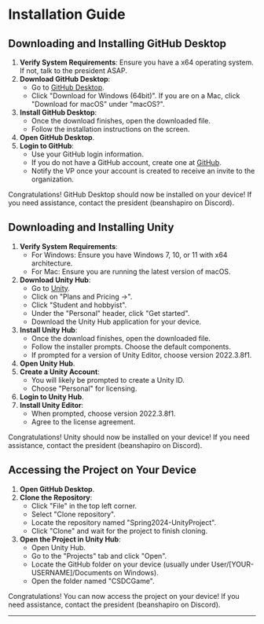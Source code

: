 # Installation Guide

## Downloading and Installing GitHub Desktop

1. **Verify System Requirements**: Ensure you have a x64 operating system. If not, talk to the president ASAP.
2. **Download GitHub Desktop**:
    - Go to [GitHub Desktop](https://desktop.github.com/).
    - Click "Download for Windows (64bit)". If you are on a Mac, click "Download for macOS" under "macOS?".
3. **Install GitHub Desktop**:
    - Once the download finishes, open the downloaded file.
    - Follow the installation instructions on the screen.
4. **Open GitHub Desktop**.
5. **Login to GitHub**:
    - Use your GitHub login information. 
    - If you do not have a GitHub account, create one at [GitHub](https://github.com/).
    - Notify the VP once your account is created to receive an invite to the organization.

Congratulations! GitHub Desktop should now be installed on your device! If you need assistance, contact the president (beanshapiro on Discord).

## Downloading and Installing Unity

1. **Verify System Requirements**:
    - For Windows: Ensure you have Windows 7, 10, or 11 with x64 architecture.
    - For Mac: Ensure you are running the latest version of macOS.
2. **Download Unity Hub**:
    - Go to [Unity](https://unity.com/).
    - Click on "Plans and Pricing ->".
    - Click "Student and hobbyist".
    - Under the "Personal" header, click "Get started".
    - Download the Unity Hub application for your device.
3. **Install Unity Hub**:
    - Once the download finishes, open the downloaded file.
    - Follow the installer prompts. Choose the default components.
    - If prompted for a version of Unity Editor, choose version 2022.3.8f1.
4. **Open Unity Hub**.
5. **Create a Unity Account**:
    - You will likely be prompted to create a Unity ID.
    - Choose "Personal" for licensing.
6. **Login to Unity Hub**.
7. **Install Unity Editor**:
    - When prompted, choose version 2022.3.8f1.
    - Agree to the license agreement.

Congratulations! Unity should now be installed on your device! If you need assistance, contact the president (beanshapiro on Discord).

## Accessing the Project on Your Device

1. **Open GitHub Desktop**.
2. **Clone the Repository**:
    - Click "File" in the top left corner.
    - Select "Clone repository".
    - Locate the repository named "Spring2024-UnityProject".
    - Click "Clone" and wait for the project to finish cloning.
3. **Open the Project in Unity Hub**:
    - Open Unity Hub.
    - Go to the "Projects" tab and click "Open".
    - Locate the GitHub folder on your device (usually under User/[YOUR-USERNAME]/Documents on Windows).
    - Open the folder named "CSDCGame".

Congratulations! You can now access the project on your device! If you need assistance, contact the president (beanshapiro on Discord).

---
